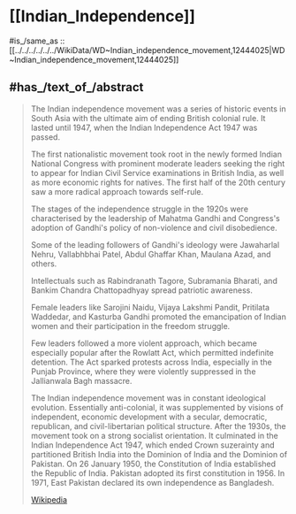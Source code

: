 
# [[Indian_Independence]] 

#is_/same_as :: [[../../../../../../WikiData/WD~Indian_independence_movement,12444025|WD~Indian_independence_movement,12444025]]  

## #has_/text_of_/abstract 

> The Indian independence movement was a series of historic events in South Asia 
> with the ultimate aim of ending British colonial rule. 
> It lasted until 1947, when the Indian Independence Act 1947 was passed.
>
> The first nationalistic movement took root in the newly formed Indian National Congress 
> with prominent moderate leaders seeking the right 
> to appear for Indian Civil Service examinations in British India, 
> as well as more economic rights for natives. 
> The first half of the 20th century saw a more radical approach towards self-rule.
>
> The stages of the independence struggle in the 1920s 
> were characterised by the leadership of Mahatma Gandhi 
> and Congress's adoption of Gandhi's policy of non-violence and civil disobedience. 
> 
> Some of the leading followers of Gandhi's ideology were Jawaharlal Nehru, 
> Vallabhbhai Patel, Abdul Ghaffar Khan, Maulana Azad, and others. 
> 
> Intellectuals such as Rabindranath Tagore, Subramania Bharati, 
> and Bankim Chandra Chattopadhyay spread patriotic awareness. 
> 
> Female leaders like Sarojini Naidu, Vijaya Lakshmi Pandit, Pritilata Waddedar, 
> and Kasturba Gandhi promoted the emancipation of Indian women 
> and their participation in the freedom struggle.
>
> Few leaders followed a more violent approach, 
> which became especially popular after the Rowlatt Act, 
> which permitted indefinite detention. The Act sparked protests across India, especially in the Punjab Province, where they were violently suppressed in the Jallianwala Bagh massacre.
>
> The Indian independence movement was in constant ideological evolution. Essentially anti-colonial, it was supplemented by visions of independent, economic development with a secular, democratic, republican, and civil-libertarian political structure. After the 1930s, the movement took on a strong socialist orientation. It culminated in the Indian Independence Act 1947, which ended Crown suzerainty and partitioned British India into the Dominion of India and the Dominion of Pakistan. On 26 January 1950, the Constitution of India established the Republic of India. Pakistan adopted its first constitution in 1956.  In 1971, East Pakistan declared its own independence as Bangladesh.
>
> [Wikipedia](https://en.wikipedia.org/wiki/Indian%20independence%20movement) 

 